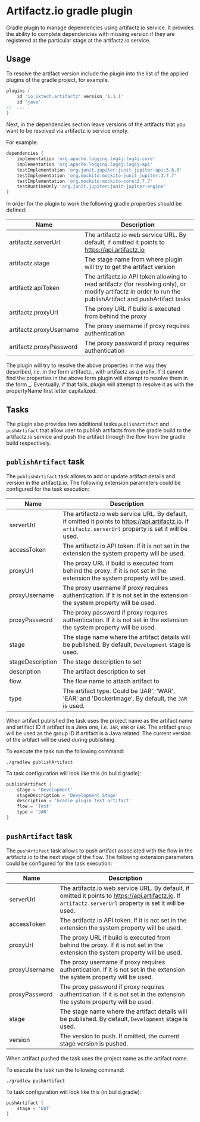 # Artifactz.io gradle plugin

Gradle plugin to manage dependencies using artifactz.io service.
It provides the ability to complete dependencies with missing version
if they are registered at the particular stage at the artifactz.io service.

## Usage
To resolve the artifact version include the plugin into the list of the applied
plugins of the gradle project, for example.
```groovy
plugins {
    id 'io.iktech.artifactz' version '1.1.1'
    id 'java'
//  ...    
}
```

Next, in the dependencies section leave versions of the artifacts that you want to be resolved via artifactz.io service empty.

For example:
```groovy
dependencies {
    implementation 'org.apache.logging.log4j:log4j-core'
    implementation 'org.apache.logging.log4j:log4j-api'
    testImplementation 'org.junit.jupiter:junit-jupiter-api:5.6.0'
    testImplementation 'org.mockito:mockito-junit-jupiter:3.7.7'
    testImplementation 'org.mockito:mockito-core:3.7.7'
    testRuntimeOnly 'org.junit.jupiter:junit-jupiter-engine'
}
```

In order for the plugin to work the following gradle properties should be defined:

| Name                    | Description                                                                                                                                                |
|-------------------------|------------------------------------------------------------------------------------------------------------------------------------------------------------|
| artifactz.serverUrl     | The artifactz.io web service URL. By default, if omitted it points to https://api.artifactz.io                                                             |
| artifactz.stage         | The stage name from where plugin will try to get the artifact version                                                                                      |
| artifactz.apiToken      | The artifactz.io API token allowing to read artifactz (for resolving only), or modify artifactz in order to run the publishArtifact and pushArtifact tasks |
| artifactz.proxyUrl      | The proxy URL if build is executed from behind the proxy                                                                                                   |
| artifactz.proxyUsername | The proxy username if proxy requires authentication                                                                                                        |
| artifactz.proxyPassword | The proxy password if proxy requires authentication                                                                                                        |

The plugin will try to resolve the above properties in the way they described, i.e. in the form artifactz.<propertyName>, 
with artifactz as a prefix. If it cannot find the properties in the above form plugin will attempt to resolve them in the form
<prefix>_<propertyName>. Eventually, if that fails, plugin will attempt to resolve it as <prefix><PropertyName> with the propertyName
first letter capitalized.

## Tasks
The plugin also provides two additional tasks
`publishArtifact` and `pushArtifact` that allow user to publish artifacts from the gradle build to the artifactz.io service
and push the artifact through the flow from the gradle build respectively.

## `publishArtifact` task
The `publishArtifact` task allows to add or update artifact details and version in the artifactz.io.
The following extension parameters could be configured for the task execution:

| Name             | Description                                                                                                                                             |
|------------------|---------------------------------------------------------------------------------------------------------------------------------------------------------|
| serverUrl        | The artifactz.io web service URL. By default, if omitted it points to https://api.artifactz.io. If `artifactz.serverUrl` property is set it will be used. |
| accessToken      | The artifactz.io API token. If it is not set in the extension the system property will be used.                                                         |
| proxyUrl         | The proxy URL if build is executed from behind the proxy. If it is not set in the extension the system property will be used.                           |
| proxyUsername    | The proxy username if proxy requires authentication. If it is not set in the extension the system property will be used.                                |
| proxyPassword    | The proxy password if proxy requires authentication. If it is not set in the extension the system property will be used.                                |
| stage            | The stage name where the artifact details will be published. By default, `Development` stage is used.                                                   |
| stageDescription | The stage description to set                                                                                                                            |
| description      | The artifact description to set                                                                                                                         |
| flow             | The flow name to attach artifact to                                                                                                                     |
| type             | The artifact type. Could be 'JAR', 'WAR', 'EAR' and 'DockerImage'. By default, the `JAR` is used.                                                       |

When artifact published the task uses the project name as the artifact name and artifact ID if artifact is a Java one, i.e. `JAR`, `WAR` or `EAR`.
The artifact `group` will be used as the group ID if artifact is a Java related.
The current version of the artifact will be used during publishing.

To execute the task run the following command:
```shell
./gradlew publishArtifact
```

To task configuration will look like this (in build.gradle):
```groovy
publishArtifact {
    stage = 'Development'
    stageDescription = 'Development Stage'
    description = 'Gradle plugin test artifact'
    flow = 'Test'
    type = 'JAR'
}
```

## `pushArtifact` task
The `pushArtifact` task allows to push artifact associated with the flow in the artifactz.io to the next stage of the flow.
The following extension parameters could be configured for the task execution:

| Name          | Description                                                                                                                                               |
|---------------|-----------------------------------------------------------------------------------------------------------------------------------------------------------|
| serverUrl     | The artifactz.io web service URL. By default, if omitted it points to https://api.artifactz.io. If `artifactz.serverUrl` property is set it will be used. |
| accessToken   | The artifactz.io API token. If it is not set in the extension the system property will be used.                                                           |
| proxyUrl      | The proxy URL if build is executed from behind the proxy. If it is not set in the extension the system property will be used.                             |
| proxyUsername | The proxy username if proxy requires authentication. If it is not set in the extension the system property will be used.                                  |
| proxyPassword | The proxy password if proxy requires authentication. If it is not set in the extension the system property will be used.                                  |
| stage         | The stage name where the artifact details will be published. By default, `Development` stage is used.                                                     |
| version       | The version to push. If omitted, the current stage version is pushed.                                                                                     |

When artifact pushed the task uses the project name as the artifact name.

To execute the task run the following command:
```shell
./gradlew pushArtifact
```

To task configuration will look like this (in build.gradle):
```groovy
pushArtifact {
    stage = 'UAT'
}
```
